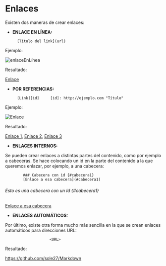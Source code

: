 <h1> Enlaces </h1>

Existen dos maneras de crear enlaces: 

* **ENLACE EN LÍNEA:**

		[Título del link](url)

Ejemplo:

![enlaceEnLínea](https://megaweb27.files.wordpress.com/2017/05/enlacelinea.png)

Resultado:

[Enlace](https://github.com/sole27/Markdown)


* **POR REFERENCIAS:**

		[Link][id]     [id]: http://ejemplo.com "Título"



 Ejemplo:

 ![Enlace](https://megaweb27.files.wordpress.com/2017/05/enlaces.png)

 Resultado:

 [Enlace 1][1], [Enlace 2][2], [Enlace 3][3]



 [1]: https://github.com/sole27/Markdown

 [2]: https://github.com/sole27/Markdown

 [3]: https://github.com/sole27/Markdown

* **ENLACES INTERNOS:**

Se pueden crear enlaces a distintas partes del contenido, como por ejemplo a cabeceras.
Se hace colocando un id en la parte del contenido a la que queremos enlazar, por ejemplo, a una cabecera:


			### Cabecera con id {#cabecera1}
			[Enlace a esa cabecera](#cabecera1)
            
            
###### Esto es una cabecera con un Id {#cabecera1}
[Enlace a esa cabecera](#cabecera1)

* **ENLACES AUTOMÁTICOS:**

Por último, existe otra forma mucho más sencilla en la que se crean enlaces automáticos para direcciones URL:

				

     					<URL>

Resultado:

https://github.com/sole27/Markdown 
